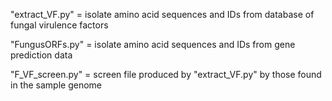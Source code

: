 "extract_VF.py" = isolate amino acid sequences and IDs from database of fungal virulence factors 

"FungusORFs.py" = isolate amino acid sequences and IDs from gene prediction data 

"F_VF_screen.py" = screen file produced by "extract_VF.py" by those found in the sample genome 
